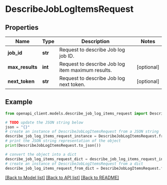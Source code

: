 # DescribeJobLogItemsRequest


## Properties

Name | Type | Description | Notes
------------ | ------------- | ------------- | -------------
**job_id** | **str** | Request to describe Job log job ID. | 
**max_results** | **int** | Request to describe Job log item maximum results. | [optional] 
**next_token** | **str** | Request to describe Job log next token. | [optional] 

## Example

```python
from openapi_client.models.describe_job_log_items_request import DescribeJobLogItemsRequest

# TODO update the JSON string below
json = "{}"
# create an instance of DescribeJobLogItemsRequest from a JSON string
describe_job_log_items_request_instance = DescribeJobLogItemsRequest.from_json(json)
# print the JSON string representation of the object
print(DescribeJobLogItemsRequest.to_json())

# convert the object into a dict
describe_job_log_items_request_dict = describe_job_log_items_request_instance.to_dict()
# create an instance of DescribeJobLogItemsRequest from a dict
describe_job_log_items_request_from_dict = DescribeJobLogItemsRequest.from_dict(describe_job_log_items_request_dict)
```
[[Back to Model list]](../README.md#documentation-for-models) [[Back to API list]](../README.md#documentation-for-api-endpoints) [[Back to README]](../README.md)


